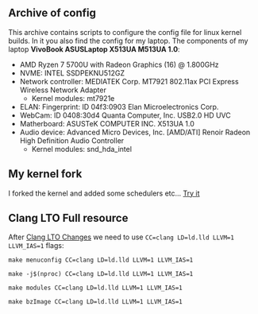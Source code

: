 
Archive of config
---

This archive contains scripts to configure the config file for linux kernel builds. In it you also find the config for my laptop.
The components of my laptop <b>VivoBook ASUSLaptop X513UA M513UA 1.0</b>:
- AMD Ryzen 7 5700U with Radeon Graphics (16) @ 1.800GHz
- NVME: INTEL SSDPEKNU512GZ
- Network controller: MEDIATEK Corp. MT7921 802.11ax PCI Express Wireless Network Adapter
    - Kernel modules: mt7921e
- ELAN: Fingerprint: ID 04f3:0903 Elan Microelectronics Corp.
- WebCam: ID 0408:30d4 Quanta Computer, Inc. USB2.0 HD UVC
- Matherboard: ASUSTeK COMPUTER INC. X513UA 1.0
- Audio device: Advanced Micro Devices, Inc. [AMD/ATI] Renoir Radeon High Definition Audio Controller
    - Kernel modules: snd_hda_intel

My kernel fork
---

I forked the kernel and added some schedulers etc... [Try it](https://github.com/Peppe289/linux)

Clang LTO Full resource
---

After [Clang LTO Changes](https://github.com/Peppe289/builder-linux/commit/77777e8a7d4f86bcbc5583625f830be421f59a8e) we need to use `CC=clang LD=ld.lld LLVM=1 LLVM_IAS=1` flags:

    make menuconfig CC=clang LD=ld.lld LLVM=1 LLVM_IAS=1

    make -j$(nproc) CC=clang LD=ld.lld LLVM=1 LLVM_IAS=1

    make modules CC=clang LD=ld.lld LLVM=1 LLVM_IAS=1

    make bzImage CC=clang LD=ld.lld LLVM=1 LLVM_IAS=1
